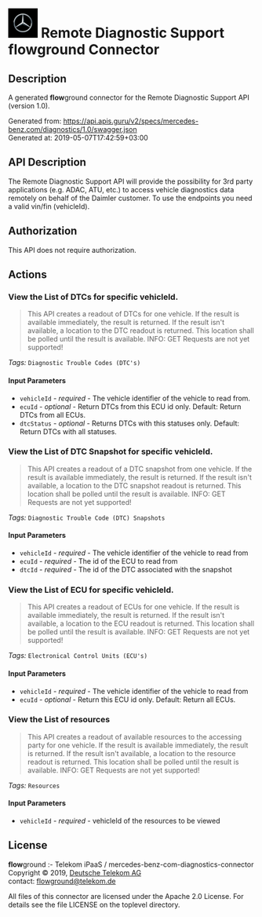 # ![LOGO](logo.png) Remote Diagnostic Support **flow**ground Connector

## Description

A generated **flow**ground connector for the Remote Diagnostic Support API (version 1.0).

Generated from: https://api.apis.guru/v2/specs/mercedes-benz.com/diagnostics/1.0/swagger.json<br/>
Generated at: 2019-05-07T17:42:59+03:00

## API Description

The Remote Diagnostic Support API will provide the possibility for 3rd party applications (e.g. ADAC, ATU, etc.) to access vehicle diagnostics data remotely on behalf of the Daimler customer. To use the endpoints you need a valid vin/fin (vehicleId).

## Authorization

This API does not require authorization.

## Actions

### View the List of DTCs for specific vehicleId.

> This API creates a readout of DTCs for one vehicle. If the result is available immediately, the result is returned. If the result isn't available, a location to the DTC readout is returned. This location shall be polled until the result is available. INFO: GET Requests are not yet supported!

*Tags:* `Diagnostic Trouble Codes (DTC's)`

#### Input Parameters
* `vehicleId` - _required_ - The vehicle identifier of the vehicle to read from.
* `ecuId` - _optional_ - Return DTCs from this ECU id only. Default: Return DTCs from all ECUs.
* `dtcStatus` - _optional_ - Returns DTCs with this statuses only. Default: Return DTCs with all statuses.

### View the List of DTC Snapshot for specific vehicleId.

> This API creates a readout of a DTC snapshot from one vehicle. If the result is available immediately, the result is returned. If the result isn't available, a location to the DTC snapshot readout is returned. This location shall be polled until the result is available. INFO: GET Requests are not yet supported!

*Tags:* `Diagnostic Trouble Code (DTC) Snapshots`

#### Input Parameters
* `vehicleId` - _required_ - The vehicle identifier of the vehicle to read from
* `ecuId` - _required_ - The id of the ECU to read from
* `dtcId` - _required_ - The id of the DTC associated with the snapshot

### View the List of ECU for specific vehicleId.

> This API creates a readout of ECUs for one vehicle. If the result is available immediately, the result is returned. If the result isn't available, a location to the ECU readout is returned. This location shall be polled until the result is available. INFO: GET Requests are not yet supported!

*Tags:* `Electronical Control Units (ECU's)`

#### Input Parameters
* `vehicleId` - _required_ - The vehicle identifier of the vehicle to read from
* `ecuId` - _optional_ - Return this ECU id only. Default: Return all ECUs.

### View the List of resources

> This API creates a readout of available resources to the accessing party for one vehicle. If the result is available immediately, the result is returned. If the result isn't available, a location to the resource readout is returned. This location shall be polled until the result is available. INFO: GET Requests are not yet supported!

*Tags:* `Resources`

#### Input Parameters
* `vehicleId` - _required_ - vehicleId of the resources to be viewed

## License

**flow**ground :- Telekom iPaaS / mercedes-benz-com-diagnostics-connector<br/>
Copyright © 2019, [Deutsche Telekom AG](https://www.telekom.de)<br/>
contact: flowground@telekom.de

All files of this connector are licensed under the Apache 2.0 License. For details
see the file LICENSE on the toplevel directory.
